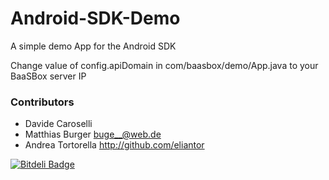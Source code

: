 Android-SDK-Demo
================

A simple demo App for the Android SDK

Change value of config.apiDomain in  com/baasbox/demo/App.java to your BaaSBox server IP

### Contributors
* Davide Caroselli
* Matthias Burger <buge__@web.de>
* Andrea Tortorella <http://github.com/eliantor>

[![Bitdeli Badge](https://d2weczhvl823v0.cloudfront.net/baasbox/android-sdk-demo/trend.png)](https://bitdeli.com/free "Bitdeli Badge")

